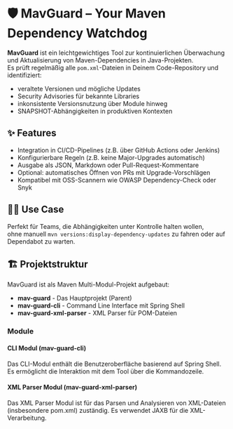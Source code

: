 # 🛡️ MavGuard – Your Maven Dependency Watchdog

**MavGuard** ist ein leichtgewichtiges Tool zur kontinuierlichen Überwachung und Aktualisierung von Maven-Dependencies in Java-Projekten.  
Es prüft regelmäßig alle `pom.xml`-Dateien in Deinem Code-Repository und identifiziert:

- veraltete Versionen und mögliche Updates
- Security Advisories für bekannte Libraries
- inkonsistente Versionsnutzung über Module hinweg
- SNAPSHOT-Abhängigkeiten in produktiven Kontexten

## ✨ Features

- Integration in CI/CD-Pipelines (z.B. über GitHub Actions oder Jenkins)
- Konfigurierbare Regeln (z.B. keine Major-Upgrades automatisch)
- Ausgabe als JSON, Markdown oder Pull-Request-Kommentare
- Optional: automatisches Öffnen von PRs mit Upgrade-Vorschlägen
- Kompatibel mit OSS-Scannern wie OWASP Dependency-Check oder Snyk

## 🧑‍💻 Use Case

Perfekt für Teams, die Abhängigkeiten unter Kontrolle halten wollen,  
ohne manuell `mvn versions:display-dependency-updates` zu fahren oder auf Dependabot zu warten.

## 🏗️ Projektstruktur

MavGuard ist als Maven Multi-Modul-Projekt aufgebaut:

- **mav-guard** - Das Hauptprojekt (Parent)
- **mav-guard-cli** - Command Line Interface mit Spring Shell
- **mav-guard-xml-parser** - XML Parser für POM-Dateien

### Module

#### CLI Modul (mav-guard-cli)
Das CLI-Modul enthält die Benutzeroberfläche basierend auf Spring Shell. Es ermöglicht die Interaktion mit dem Tool über die Kommandozeile.

#### XML Parser Modul (mav-guard-xml-parser)
Das XML Parser Modul ist für das Parsen und Analysieren von XML-Dateien (insbesondere pom.xml) zuständig. Es verwendet JAXB für die XML-Verarbeitung.
